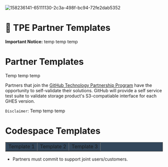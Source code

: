 ![158236141-65111130-2c3a-498f-bc94-72fe2dab5352](https://user-images.githubusercontent.com/54083068/158707540-7e08b789-475d-4a3f-800a-c0197412cf53.png)

# 🚨 TPE Partner Templates

**Important Notice:** temp temp temp 

# Partner Templates
Temp temp temp

Partners that join the [GitHub Technology Partnership Program](https://partner.github.com/technology-partners) have the opportunity to self-validate their solutions.
GitHub will provide a self service test suite to validate storage product's S3-compatiable interface for each GHES version.

`Disclaimer`: Temp temp temp 


# Codespace Templates 

<table border="1" style=background-color:#33475b>
  <tr> 
    <td>Template 1</td>
    <td>Template 2</td>
    <td>Template 3</td>
  </tr>

</table>


- Partners must commit to support joint users/customers.
